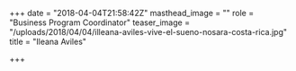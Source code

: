 +++
date = "2018-04-04T21:58:42Z"
masthead_image = ""
role = "Business Program Coordinator"
teaser_image = "/uploads/2018/04/04/illeana-aviles-vive-el-sueno-nosara-costa-rica.jpg"
title = "Ileana Aviles"

+++
